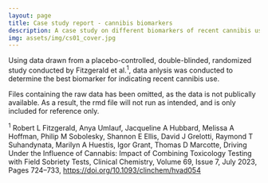```yaml
---
layout: page
title: Case study report - cannibis biomarkers 
description: A case study on different biomarkers of recent cannibis use.
img: assets/img/cs01_cover.jpg
---
```

Using data drawn from a placebo-controlled, double-blinded, randomized study conducted by Fitzgerald et al.<sup>1</sup>, data anlysis was conducted to determine the best biomarker for indicating recent cannibis use. 

Files containing the raw data has been omitted, as the data is not publically available. As a result, the rmd file will not run as intended, and is only included for reference only. 


<sup>1</sup> Robert L Fitzgerald, Anya Umlauf, Jacqueline A Hubbard, Melissa A Hoffman, Philip M Sobolesky, Shannon E Ellis, David J Grelotti, Raymond T Suhandynata, Marilyn A Huestis, Igor Grant, Thomas D Marcotte, Driving Under the Influence of Cannabis: Impact of Combining Toxicology Testing with Field Sobriety Tests, Clinical Chemistry, Volume 69, Issue 7, July 2023, Pages 724–733, https://doi.org/10.1093/clinchem/hvad054

